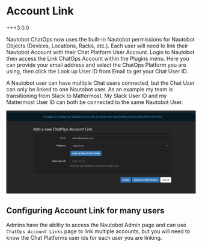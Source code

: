 # Account Link

<!--account-link-->
+++3.0.0

Nautobot ChatOps now uses the built-in Nautobot permissions for Nautobot Objects (Devices, Locations, Racks, etc.). Each user will need to link their Nautobot Account with their Chat Platform User Account. Login to Nautobot then access the Link ChatOps Account within the Plugins menu. Here you can provide your email address and select the ChatOps Platform you are using, then click the Look up User ID from Email to get your Chat User ID.

A Nautobot user can have multiple Chat users connected, but the Chat User can only be linked to one Nautobot user. As an example my team is transitioning from Slack to Mattermost. My Slack User ID and my Mattermost User ID can both be connected to the same Nautobot User.

![Link Accounts](../images/account_link.png)

## Configuring Account Link for many users

Admins have the ability to access the Nautobot Admin page and can use `ChatOps Account Links` page to link multiple accounts, but you will need to know the Chat Platforms user ids for each user you are linking.
